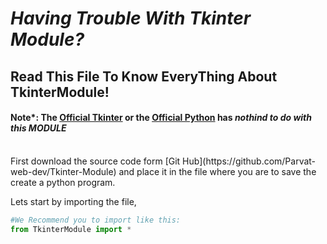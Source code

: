 # _Having Trouble With Tkinter Module?_<br/>
## Read This File To Know EveryThing About TkinterModule!
#### Note*: The [Official Tkinter](https://docs.python.org/3/library/tkinter.html) or the [Official Python](https://www.python.org) has *nothind to do with this MODULE*
<br/>
First download the source code form [Git Hub](https://github.com/Parvat-web-dev/Tkinter-Module) and place it in the file where you are to save the create a python program.

Lets start by importing the file,
```python
#We Recommend you to import like this:
from TkinterModule import *
```
